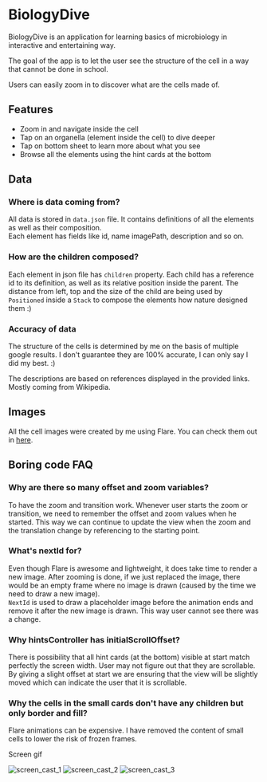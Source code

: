 # BiologyDive

BiologyDive is an application for learning basics of microbiology in interactive and entertaining way.

The goal of the app is to let the user see the structure of the cell in a way that cannot be done in school.

Users can easily zoom in to discover what are the cells made of.


## Features
* Zoom in and navigate inside the cell
* Tap on an organella (element inside the cell) to dive deeper
* Tap on bottom sheet to learn more about what you see
* Browse all the elements using the hint cards at the bottom

## Data
### Where is data coming from?
All data is stored in `data.json` file. It contains definitions of all the elements as well as their composition.  
Each element has fields like id, name imagePath, description and so on.  

### How are the children composed?
Each element in json file has `children` property. Each child has a reference id to its definition, as well as its relative position inside the parent. The distance from left, top and the size of the child are being used by `Positioned` inside a `Stack` to compose the elements how nature designed them :) 

### Accuracy of data
The structure of the cells is determined by me on the basis of multiple google results. I don't guarantee they are 100% accurate, I can only say I did my best. :)

The descriptions are based on references displayed in the provided links. Mostly coming from Wikipedia.

## Images
All the cell images were created by me using Flare. You can check them out in [here](https://www.2dimensions.com/a/marcinus/files/recent/all).

## Boring code FAQ
### Why are there so many offset and zoom variables?
To have the zoom and transition work. Whenever user starts the zoom or transition, we need to remember the offset and zoom values when he started. This way we can continue to update the view when the zoom and the translation change by referencing to the starting point.

### What's nextId for?
Even though Flare is awesome and lightweight, it does take time to render a new image. After zooming is done, if we just replaced the image, there would be an empty frame where no image is drawn (caused by the time we need to draw a new image).  
`NextId` is used to draw a placeholder image before the animation ends and remove it after the new image is drawn. This way user cannot see there was a change.

### Why hintsController has initialScrollOffset?
There is possibility that all hint cards (at the bottom) visible at start match perfectly the screen width. User may not figure out that they are scrollable. By giving a slight offset at start we are ensuring that the view will be slightly moved which can indicate the user that it is scrollable.

### Why the cells in the small cards don't have any children but only border and fill?
Flare animations can be expensive. I have removed the content of small cells to lower the risk of frozen frames.

Screen gif

![screen_cast_1](https://user-images.githubusercontent.com/16286046/55671845-a8afac00-5894-11e9-813c-1de2489e30db.gif) 
![screen_cast_2](https://user-images.githubusercontent.com/16286046/55671846-ab120600-5894-11e9-8e48-401917ff6c4d.gif) 
![screen_cast_3](https://user-images.githubusercontent.com/16286046/55671847-ad746000-5894-11e9-9832-8ff913f9238c.gif) 

